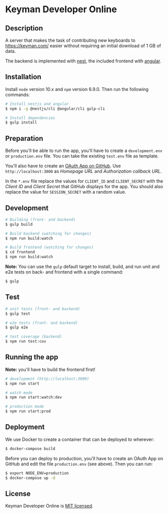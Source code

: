 # Keyman Developer Online

## Description

A server that makes the task of contributing new keyboards to https://keyman.com/ easier without requiring
an initial download of 1 GB of data.

The backend is implemented with [nest](https://nestjs.com/), the included frontend with
[angular](https://angular.io/).

## Installation

Install `node` version 10.x and `npm` version 6.9.0. Then run the following commands:

```bash
# Install nestjs and angular
$ npm i -g @nestjs/cli @angular/cli gulp-cli

# Install dependencies
$ gulp install
```

## Preparation

Before you'll be able to run the app, you'll have to create a `development.env` or `production.env`
file. You can take the existing `test.env` file as template.

You'll also have to create an [OAuth App on GitHub](https://github.com/settings/developers).
Use `http://localhost:3000` as _Homepage URL_ and _Authorization callback URL_.

In the `*.env` file replace the values for `CLIENT_ID` and `CLIENT_SECRET` with the _Client ID_ and
_Client Secret_ that GitHub displays for the app. You should also replace the value for
`SESSION_SECRET` with a random value.

## Development

```bash
# Building (front- and backend)
$ gulp build

# Build backend (watching for changes)
$ npm run build:watch

# Build frontend (watching for changes)
$ cd frontend
$ npm run build:watch
```

**Note:** You can use the `gulp` default target to install, build, and run unit and
e2e tests on back- and frontend with a single command:

```bash
$ gulp
```

## Test

```bash
# unit tests (front- and backend)
$ gulp test

# e2e tests (front- and backend)
$ gulp e2e

# test coverage (backend)
$ npm run test:cov
```

## Running the app

**Note:** you'll have to build the frontend first!

```bash
# development (http://localhost:3000)
$ npm run start

# watch mode
$ npm run start:watch:dev

# production mode
$ npm run start:prod
```

## Deployment

We use Docker to create a container that can be deployed to wherever:

```bash
$ docker-compose build
```

Before you can deploy to production, you'll have to create an OAuth App on GitHub and edit the file
`production.env` (see above). Then you can run:

```bash
$ export NODE_ENV=production
$ docker-compose up -d
```

## License

Keyman Developer Online is [MIT licensed](LICENSE).
